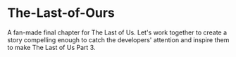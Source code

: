 # The-Last-of-Ours
A fan-made final chapter for The Last of Us. Let's work together to create a story compelling enough to catch the developers' attention and inspire them to make The Last of Us Part 3.
